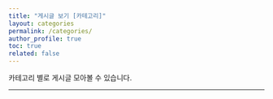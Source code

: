 ```yaml
---
title: "게시글 보기 [카테고리]"
layout: categories
permalink: /categories/
author_profile: true
toc: true
related: false
---
```

카테고리 별로 게시글 모아볼 수 있습니다.

________


